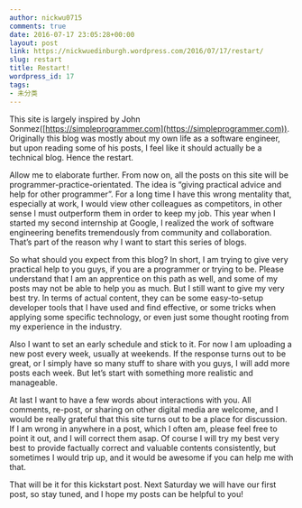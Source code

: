 ```yaml
---
author: nickwu0715
comments: true
date: 2016-07-17 23:05:28+00:00
layout: post
link: https://nickwuedinburgh.wordpress.com/2016/07/17/restart/
slug: restart
title: Restart!
wordpress_id: 17
tags:
- 未分类
---
```


This site is largely inspired by John Sonmez([https://simpleprogrammer.com](https://simpleprogrammer.com)). Originally this blog was mostly about my own life as a software engineer, but upon reading some of his posts, I feel like it should actually be a technical blog. Hence the restart.

Allow me to elaborate further. From now on, all the posts on this site will be programmer-practice-orientated. The idea is “giving practical advice and help for other programmer”. For a long time I have this wrong mentality that, especially at work, I would view other colleagues as competitors, in other sense I must outperform them in order to keep my job. This year when I started my second internship at Google, I realized the work of software engineering benefits tremendously from community and collaboration. That’s part of the reason why I want to start this series of blogs.

So what should you expect from this blog? In short, I am trying to give very practical help to you guys, if you are a programmer or trying to be. Please understand that I am an apprentice on this path as well, and some of my posts may not be able to help you as much. But I still want to give my very best try. In terms of actual content, they can be some easy-to-setup developer tools that I have used and find effective, or some tricks when applying some specific technology, or even just some thought rooting from my experience in the industry.

Also I want to set an early schedule and stick to it. For now I am uploading a new post every week, usually at weekends. If the response turns out to be great, or I simply have so many stuff to share with you guys, I will add more posts each week. But let’s start with something more realistic and manageable.

At last I want to have a few words about interactions with you. All comments, re-post, or sharing on other digital media are welcome, and I would be really grateful that this site turns out to be a place for discussion. If I am wrong in anywhere in a post, which I often am, please feel free to point it out, and I will correct them asap. Of course I will try my best very best to provide factually correct and valuable contents consistently, but sometimes I would trip up, and it would be awesome if you can help me with that.

That will be it for this kickstart post. Next Saturday we will have our first post, so stay tuned, and I hope my posts can be helpful to you!
